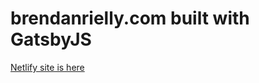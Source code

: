# brendanrielly.com built with GatsbyJS

[Netlify site is here](https://nostalgic-cori-2b6862.netlify.com/)